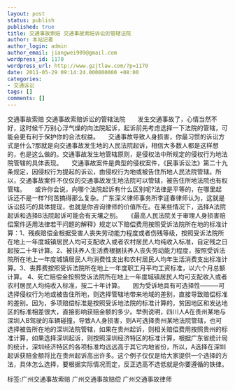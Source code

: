 ```yaml
---
layout: post
status: publish
published: true
title: 交通事故索赔 交通事故索赔诉讼的管辖法院
author: 本站记者
author_login: admin
author_email: jiangwei909@gmail.com
wordpress_id: 1170
wordpress_url: http://www.gzjtlaw.com/?p=1170
date: 2011-05-29 09:14:24.000000000 +08:00
categories:
- 交通诉讼
tags: []
comments: []
---
```

交通事故索赔 交通事故索赔诉讼的管辖法院　　发生交通事故了，心情当然不好，这时候千万别心浮气燥的向法院起诉，起诉前先考虑选择一下法院的管辖，可能会更有利于保护你的合法权益。　　交通事故导致人身损害，你最习惯的诉讼方式是什么?那就是向交通事故发生地的人民法院起诉，相信大多数人都是这样想的，也是这么做的。交通事故发生地管辖原则，是侵权法中所规定的侵权行为地法院管辖的具体表现。　　交通事故案件是典型的侵权案件，《民事诉讼法》第二十九条规定，因侵权行为提起的诉讼，由侵权行为地或被告住所地人民法院管辖。所以，交通事故案件不仅仅的交通事故发生地法院可以管辖，被告住所地法院也有权管辖。　　或许你会说，向哪个法院起诉有什么区别呢?法律是平等的，在哪里起诉还不是一样?何苦搞得那么复杂。广东深义律师事务所李迎春律师认为，这就是诉讼技巧的具体提现，也就是你咨询律师的价值所在。在某些情况下，选择A法院起诉和选择B法院起诉可能会有天壤之别。　　《最高人民法院关于审理人身损害赔偿案件适用法律若干问题的解释》规定以下赔偿费用按照受诉法院所在地的标准计算：1、残疾赔偿金根据受害人丧失劳动能力程度或者伤残等级，按照受诉法院所在地上一年度城镇居民人均可支配收入或者农村居民人均纯收入标准，自定残之日起按二十年计算。2、被扶养人生活费根据扶养人丧失劳动能力程度，按照受诉法院所在地上一年度城镇居民人均消费性支出和农村居民人均年生活消费支出标准计算。3、丧葬费按照受诉法院所在地上一年度职工月平均工资标准，以六个月总额计算。 4、死亡赔偿金按照受诉法院所在地上一年度城镇居民人均可支配收入或者农村居民人均纯收入标准，按二十年计算。　　因为受诉地具有可选择性―――可选择侵权行为地或被告住所地，则选择管辖地带来地域的差别，直接导致赔偿标准的差别。因为，多项赔偿标准是按照受诉地法院的标准计算的，贫困地区和发达地区的标准相差很大，直接影响获赔金额的多少。举例说明，四川人A在贵州某地与深圳人B驾驶的车辆碰撞，导致A人身损害，则A可选择贵州某地法院管辖，也可选择被告所在地的深圳法院管辖，如果在贵州起诉，则相关赔偿费用按照贵州的标准计算，如果选择深圳起诉，则按照深圳经济特区的标准计算，根据广东省统计局的统计，深圳经济特区的各项标准均远远高于其它内地省份，所以，A选择在深圳起诉获赔金额将比在贵州起诉高出许多。这个例子仅仅是给大家提供一个选择的方法，具体怎么选择，要根据实际情况而定，反正选高不选低就是你要遵循的铁律。标签:广州交通事故索赔 广州交通事故赔偿 广州交通事故律师
